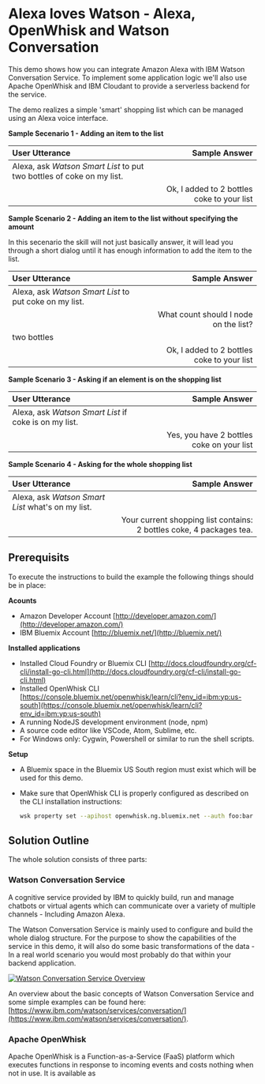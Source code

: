 # Alexa loves Watson - Alexa, OpenWhisk and Watson Conversation

This demo shows how you can integrate Amazon Alexa with IBM Watson Conversation Service. To implement some application logic we'll also use Apache OpenWhisk and IBM Cloudant to provide a serverless backend for the service.

The demo realizes a simple 'smart' shopping list which can be managed using an Alexa voice interface.

**Sample Secenario 1 - Adding an item to the list**

|User Utterance|Sample Answer|
|:-|-:|
|Alexa, ask *Watson Smart List* to put two bottles of coke on my list.||
||Ok, I added to 2 bottles coke to your list|

**Sample Scenario 2 - Adding an item to the list without specifying the amount**

In this secenario the skill will not just basically answer, it will lead you through a short dialog until it has enough information to add the item to the list.

|User Utterance|Sample Answer|
|:-|-:|
|Alexa, ask *Watson Smart List* to put coke on my list.||
||What count should I node on the list?|
|two bottles||
||Ok, I added to 2 bottles coke to your list|

**Sample Scenario 3 - Asking if an element is on the shopping list**

|User Utterance|Sample Answer|
|:-|-:|
|Alexa, ask *Watson Smart List* if coke is on my list.||
||Yes, you have 2 bottles coke on your list|

**Sample Scenario 4 - Asking for the whole shopping list**

|User Utterance|Sample Answer|
|:-|-:|
|Alexa, ask *Watson Smart List* what's on my list.||
||Your current shopping list contains: 2 bottles coke, 4 packages tea.|

## Prerequisits

To execute the instructions to build the example the following things should be in place:

**Acounts**

* Amazon Developer Account [http://developer.amazon.com/](http://developer.amazon.com/)
* IBM Bluemix Account [http://bluemix.net/](http://bluemix.net/)

**Installed applications**

* Installed Cloud Foundry or Bluemix CLI [http://docs.cloudfoundry.org/cf-cli/install-go-cli.html](http://docs.cloudfoundry.org/cf-cli/install-go-cli.html)
* Installed OpenWhisk CLI [https://console.bluemix.net/openwhisk/learn/cli?env_id=ibm:yp:us-south](https://console.bluemix.net/openwhisk/learn/cli?env_id=ibm:yp:us-south)
* A running NodeJS development environment (node, npm)
* A source code editor like VSCode, Atom, Sublime, etc.
* For Windows only: Cygwin, Powershell or similar to run the shell scripts.

**Setup**

* A Bluemix space in the Bluemix US South region must exist which will be used for this demo.
* Make sure that OpenWhisk CLI is properly configured as described on the CLI installation instructions:

  ```bash
  wsk property set --apihost openwhisk.ng.bluemix.net --auth foo:bar
  ```

## Solution Outline

The whole solution consists of three parts:

### Watson Conversation Service

A cognitive service provided by IBM to quickly build, run and manage chatbots or virtual agents which can communicate over a variety of multiple channels - Including Amazon Alexa.

The Watson Conversation Service is mainly used to configure and build the whole dialog structure. For the purpose to show the capabilities of the service in this demo, it will also do some basic transformations of the data - In a real world scenario you would most probably do that within your backend application.

[![Watson Conversation Service Overview](https://img.youtube.com/vi/1rTl1WEbg5U/0.jpg)](https://www.youtube.com/watch?v=1rTl1WEbg5U)

An overview about the basic concepts of Watson Conversation Service and some simple examples can be found here: [https://www.ibm.com/watson/services/conversation/](https://www.ibm.com/watson/services/conversation/).

### Apache OpenWhisk

Apache OpenWhisk is a Function-as-a-Service (FaaS) platform which executes functions in response to incoming events and costs nothing when not in use. It is available as 